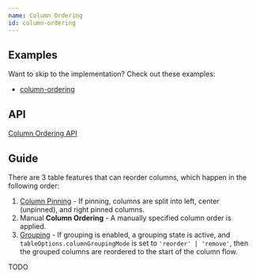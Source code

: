 ```yaml
---
name: Column Ordering
id: column-ordering
---
```


## Examples

Want to skip to the implementation? Check out these examples:

- [column-ordering](../examples/react/column-ordering)

## API

[Column Ordering API](../api/column-ordering.md)

## Guide

There are 3 table features that can reorder columns, which happen in the following order:

1. [Column Pinning](../column-pinning) - If pinning, columns are split into left, center (unpinned), and right pinned columns.
2. Manual **Column Ordering** - A manually specified column order is applied.
3. [Grouping](../grouping) - If grouping is enabled, a grouping state is active, and `tableOptions.columnGroupingMode` is set to `'reorder' | 'remove'`, then the grouped columns are reordered to the start of the column flow.

TODO
